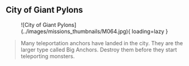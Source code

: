 ## City of Giant Pylons

<figure markdown>
  ![City of Giant Pylons](../images/missions_thumbnails/M064.jpg){ loading=lazy }
</figure>

> Many teleportation anchors have landed in the city. They are the larger type called Big Anchors. Destroy them before they start teleporting monsters.
